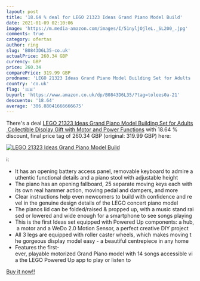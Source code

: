 ```yaml
---
layout: post
title: '18.64 % deal for LEGO 21323 Ideas Grand Piano Model Build'
date: 2021-01-09 02:10:06
image: 'https://m.media-amazon.com/images/I/51nyljOjleL._SL200_.jpg'
comments: true
category: ofertas
author: ring
slug: 'B0843D6L35-co.uk'
actualPrice: 260.34 GBP
currency: GBP
price: 260.34
comparePrice: 319.99 GBP
prodname: 'LEGO 21323 Ideas Grand Piano Model Building Set for Adults  Collectible Display Gift with Motor and Power Functions'
country: 'co.uk'
flag: '🇬🇧'
buyurl: 'https://www.amazon.co.uk/dp/B0843D6L35/?tag=tolees0a-21'
descuento: '18.64'
average: '306.88041666666675'
---
```


There's a deal [LEGO 21323 Ideas Grand Piano Model Building Set for Adults  Collectible Display Gift with Motor and Power Functions](https://www.amazon.co.uk/dp/B0843D6L35/?tag=tolees0a-21)  with  18.64 % discount, final price tag of  260.34 GBP (original: 319.99 GBP) here:

[![LEGO 21323 Ideas Grand Piano Model Build](https://m.media-amazon.com/images/I/51nyljOjleL._SL200_.jpg)](https://www.amazon.co.uk/dp/B0843D6L35/?tag=tolees0a-21)

ℹ️:

- It has an opening battery access panel, removable keyboard to admire authentic functional details and a piano stool with adjustable height
- The piano has an opening fallboard, 25 separate moving keys each with its own real hammer action, moving pedal and dampers, and more
- Clear instructions help even newcomers to build with confidence and revel in the genuine design details of the LEGO concert piano model
- The pianos lid can be folded/raised & propped up, with a music stand raised or lowered and wide enough for a smartphone to see songs playing
- This is the first Ideas set equipped with Powered Up components: a hub, a motor and a WeDo 2.0 Motion Sensor, a perfect creative DIY project
- All 3 legs are equipped with roller caster wheels, which makes moving the gorgeous display model easy - a beautiful centrepiece in any home
- Features the first-ever, playable motorized Grand Piano model with 14 songs accessible via the LEGO Powered Up app to play or listen to

[Buy it now!!](https://www.amazon.co.uk/dp/B0843D6L35/?tag=tolees0a-21)
